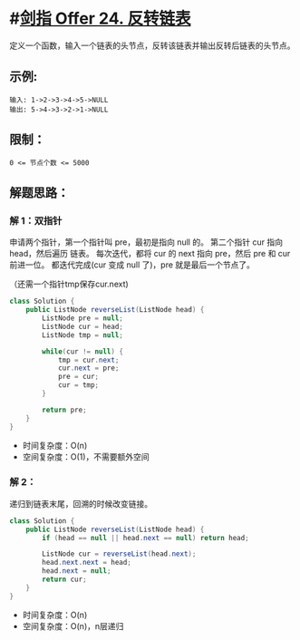 # #[剑指 Offer 24. 反转链表](https://leetcode-cn.com/problems/fan-zhuan-lian-biao-lcof/)

定义一个函数，输入一个链表的头节点，反转该链表并输出反转后链表的头节点。

## 示例:

```
输入: 1->2->3->4->5->NULL
输出: 5->4->3->2->1->NULL
```

## 限制：

```
0 <= 节点个数 <= 5000
```

## 解题思路：

### 解 1：双指针

申请两个指针，第一个指针叫 pre，最初是指向 null 的。
第二个指针 cur 指向 head，然后遍历 链表。
每次迭代，都将 cur 的 next 指向 pre，然后 pre 和 cur 前进一位。
都迭代完成(cur 变成 null 了)，pre 就是最后一个节点了。

（还需一个指针tmp保存cur.next)

~~~java
class Solution {
    public ListNode reverseList(ListNode head) {
        ListNode pre = null;
        ListNode cur = head;
        ListNode tmp = null;

        while(cur != null) {
            tmp = cur.next;
            cur.next = pre;
            pre = cur;
            cur = tmp;
        }

        return pre;
    }
}
~~~

- 时间复杂度：O(n)
- 空间复杂度：O(1)，不需要额外空间

### 解 2：

递归到链表末尾，回溯的时候改变链接。

~~~java
class Solution {
    public ListNode reverseList(ListNode head) {
        if (head == null || head.next == null) return head;

        ListNode cur = reverseList(head.next);
        head.next.next = head;
        head.next = null;
        return cur;
    }
}
~~~

- 时间复杂度：O(n)
- 空间复杂度：O(n)，n层递归